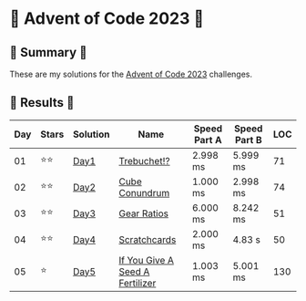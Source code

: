 # 🎄 Advent of Code 2023 🎄

## 🎄 Summary 🎄

These are my solutions for the [Advent of Code 2023](https://adventofcode.com/2023) challenges.

## 🎄 Results 🎄

| Day | Stars | Solution | Name                                                             | Speed Part A | Speed Part B | LOC |
| --- | ----- | ---- | ---------------------------------------------------------------- | ----- | ----- | --- | 
| 01  | ⭐⭐ | [Day1](https://github.com/Landcruiser87/AoC2023/blob/main/day1/day1.py) |[Trebuchet!?](https://adventofcode.com/2023/day/1) | 2.998 ms | 5.999 ms | 71 |
| 02  | ⭐⭐ | [Day2](https://github.com/Landcruiser87/AoC2023/blob/main/day2/day2.py) |[Cube Conundrum](https://adventofcode.com/2023/day/2) | 1.000 ms | 2.998 ms | 74 |
| 03  | ⭐⭐ | [Day3](https://github.com/Landcruiser87/AoC2023/blob/main/day3/day3.py) |[Gear Ratios](https://adventofcode.com/2023/day/3)  | 6.000 ms | 8.242 ms | 51 |
| 04  | ⭐⭐ | [Day4](https://github.com/Landcruiser87/AoC2023/blob/main/day4/day4.py) |[Scratchcards](https://adventofcode.com/2023/day/4) | 2.000 ms | 4.83 s | 50 |
| 05  | ⭐ | [Day5](https://github.com/Landcruiser87/AoC2023/blob/main/day5/day5.py) |[If You Give A Seed A Fertilizer](https://adventofcode.com/2023/day/5) | 1.003 ms | 5.001 ms | 130 |
